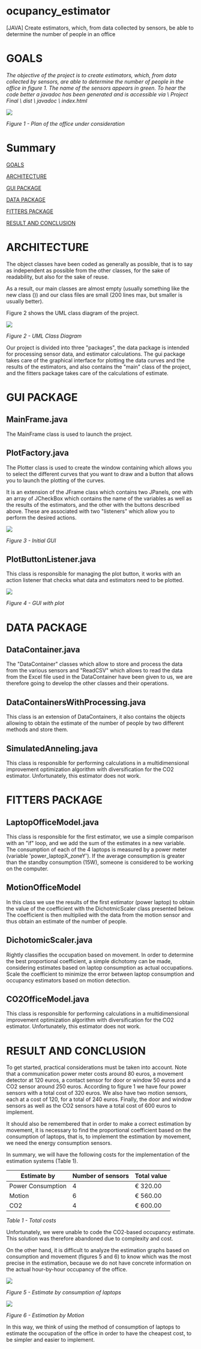 # ocupancy_estimator
[JAVA] Create estimators, which, from data collected by sensors, be able to determine the number of people in an office

# GOALS

_The objective of the project is to create estimators, which, from data collected by sensors, are able to determine the number of people in the office in figure 1. The name of the sensors appears in green. To hear the code better a javadoc has been generated and is accessible via \ Project Final \ dist \ javadoc \ index.html_

![](RackMultipart20201008-4-18mx0s7_html_6bb2822920c48070.png)

_Figure 1 - Plan of the office under consideration_

# Summary

[GOALS](#goals)

[ARCHITECTURE](#architecture)

[GUI PACKAGE](#gui-package)

[DATA PACKAGE](#data-package)

[FITTERS PACKAGE](#fitters-package)

[RESULT AND CONCLUSION](#result-and-conclusion)

# ARCHITECTURE

The object classes have been coded as generally as possible, that is to say as independent as possible from the other classes, for the sake of readability, but also for the sake of reuse.

As a result, our main classes are almost empty (usually something like the new class ()) and our class files are small (200 lines max, but smaller is usually better).

Figure 2 shows the UML class diagram of the project.

![](RackMultipart20201008-4-18mx0s7_html_46b46ec1c53332f8.png)

_Figure 2 - UML Class Diagram_

Our project is divided into three &quot;packages&quot;, the data package is intended for processing sensor data, and estimator calculations. The gui package takes care of the graphical interface for plotting the data curves and the results of the estimators, and also contains the &quot;main&quot; class of the project, and the fitters package takes care of the calculations of estimate.

# GUI PACKAGE

## MainFrame.java

The MainFrame class is used to launch the project.

## PlotFactory.java

The Plotter class is used to create the window containing which allows you to select the different curves that you want to draw and a button that allows you to launch the plotting of the curves.

It is an extension of the JFrame class which contains two JPanels, one with an array of JCheckBox which contains the name of the variables as well as the results of the estimators, and the other with the buttons described above. These are associated with two &quot;listeners&quot; which allow you to perform the desired actions.

![](RackMultipart20201008-4-18mx0s7_html_5cd8aab91c52689e.png)

_Figure 3 - Initial GUI_

## PlotButtonListener.java

This class is responsible for managing the plot button, it works with an action listener that checks what data and estimators need to be plotted.

![](RackMultipart20201008-4-18mx0s7_html_fe22cd40f305b2f3.png)


_Figure 4 - GUI with plot_

# DATA PACKAGE

## DataContainer.java

The &quot;DataContainer&quot; classes which allow to store and process the data from the various sensors and &quot;ReadCSV&quot; which allows to read the data from the Excel file used in the DataContainer have been given to us, we are therefore going to develop the other classes and their operations.

## DataContainersWithProcessing.java

This class is an extension of DataContainers, it also contains the objects allowing to obtain the estimate of the number of people by two different methods and store them.

## SimulatedAnneling.java

This class is responsible for performing calculations in a multidimensional improvement optimization algorithm with diversification for the CO2 estimator. Unfortunately, this estimator does not work.

# FITTERS PACKAGE

## LaptopOfficeModel.java

This class is responsible for the first estimator, we use a simple comparison with an &quot;if&quot; loop, and we add the sum of the estimates in a new variable. The consumption of each of the 4 laptops is measured by a power meter (variable &#39;power\_laptopX\_zoneY&#39;). If the average consumption is greater than the standby consumption (15W), someone is considered to be working on the computer.

## MotionOfficeModel

In this class we use the results of the first estimator (power laptop) to obtain the value of the coefficient with the DichotmicScaler class presented below. The coefficient is then multiplied with the data from the motion sensor and thus obtain an estimate of the number of people.

## DichotomicScaler.java

Rightly classifies the occupation based on movement. In order to determine the best proportional coefficient, a simple dichotomy can be made, considering estimates based on laptop consumption as actual occupations. Scale the coefficient to minimize the error between laptop consumption and occupancy estimators based on motion detection.

## CO2OfficeModel.java

This class is responsible for performing calculations in a multidimensional improvement optimization algorithm with diversification for the CO2 estimator. Unfortunately, this estimator does not work.

# RESULT AND CONCLUSION

To get started, practical considerations must be taken into account. Note that a communication power meter costs around 80 euros, a movement detector at 120 euros, a contact sensor for door or window 50 euros and a CO2 sensor around 250 euros. According to figure 1 we have four power sensors with a total cost of 320 euros. We also have two motion sensors, each at a cost of 120, for a total of 240 euros. Finally, the door and window sensors as well as the CO2 sensors have a total cost of 600 euros to implement.

It should also be remembered that in order to make a correct estimation by movement, it is necessary to find the proportional coefficient based on the consumption of laptops, that is, to implement the estimation by movement, we need the energy consumption sensors.

In summary, we will have the following costs for the implementation of the estimation systems (Table 1).

| **Estimate by** | **Number of sensors** | **Total value** |
| --- | --- | --- |
| Power Consumption | 4 | € 320.00 |
| Motion | 6 | € 560.00 |
| CO2 | 4 | € 600.00 |

_Table 1 - Total costs_

Unfortunately, we were unable to code the CO2-based occupancy estimate. This solution was therefore abandoned due to complexity and cost.

On the other hand, it is difficult to analyze the estimation graphs based on consumption and movement (figures 5 and 6) to know which was the most precise in the estimation, because we do not have concrete information on the actual hour-by-hour occupancy of the office.

![](RackMultipart20201008-4-18mx0s7_html_9247609b0b879947.png)

_Figure 5 - Estimate by consumption of laptops_

![](RackMultipart20201008-4-18mx0s7_html_ce41380df8a0e3d9.png)

_Figure 6 - Estimation by Motion_

In this way, we think of using the method of consumption of laptops to estimate the occupation of the office in order to have the cheapest cost, to be simpler and easier to implement.
